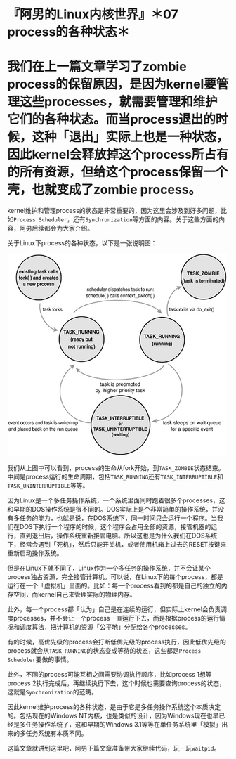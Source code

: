 # 『阿男的Linux内核世界』＊07 process的各种状态＊

# 我们在上一篇文章学习了zombie process的保留原因，是因为kernel要管理这些processes，就需要管理和维护它们的各种状态。而当process退出的时候，这种「退出」实际上也是一种状态，因此kernel会释放掉这个process所占有的所有资源，但给这个process保留一个壳，也就变成了zombie process。

kernel维护和管理process的状态是非常重要的，因为这里会涉及到好多问题，比如`Process Scheduler`，还有`Synchronization`等方面的内容。关于这些方面的内容，阿男后续都会为大家介绍。

关于Linux下process的各种状态，以下是一张说明图：

![Process的状态](imgs/07a.jpg)

我们从上图中可以看到，process的生命从fork开始，到`TASK_ZOMBIE`状态结束。中间是process运行的生命周期，包括`TASK_RUNNING`还有`TASK_INTERRUPTIBLE`和`TASK_UNINTERRUPTIBLE`等等。

因为Linux是一个多任务操作系统，一个系统里面同时跑着很多个processes，这和早期的DOS操作系统是很不同的。DOS实际上是个非常简单的操作系统，并没有多任务的能力，也就是说，在DOS系统下，同一时间只会运行一个程序。当我们在DOS下执行一个程序的时候，这个程序会占用全部的资源，接管机器的运行，直到退出后，操作系统重新接管电脑。所以这也是为什么我们在DOS系统下，经常会遇到「死机」，然后只能开关机，或者使用机箱上过去的RESET按键来重新启动操作系统。

但是在Linux下就不同了，Linux作为一个多任务的操作系统，并不会让某个process独占资源，完全接管计算机。可以说，在Linux下的每个process，都是运行在一个「虚拟机」里面的。比如：每一个process看到的都是自己的独立的内存空间，而kernel自己来管理实际的物理内存。

此外，每一个process都「认为」自己是在连续的运行，但实际上kernel会负责调度processes，并不会让一个process一直运行下去，而是根据process的运行情况和调度算法，把计算机的资源「公平地」分配给各个processes。

有的时候，高优先级的process会打断低优先级的process执行，因此低优先级的process就会从`TASK_RUNNING`的状态变成等待的状态，这些都是`Process Scheduler`要做的事情。

此外，不同的process可能互相之间需要协调执行顺序，比如process 1想等process 2执行完成后，再继续执行下去，这个时候也需要查询process的状态，这就是`Synchronization`的范畴。

因此kernel维护process的各种状态，是由于它是多任务操作系统这个本质决定的。包括现在的Windows NT内核，也是类似的设计，因为Windows现在也早已经是多任务操作系统了，这和早期的Windows 3.1等等在单任务系统里「模拟」出来的多任务系统有本质不同。

这篇文章就讲到这里吧，阿男下篇文章准备带大家继续代码，玩一玩`waitpid`。